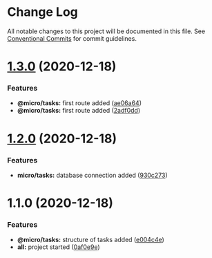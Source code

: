 # Change Log

All notable changes to this project will be documented in this file.
See [Conventional Commits](https://conventionalcommits.org) for commit guidelines.

# [1.3.0](https://github.com/lucabecci/mongo-microservices-rabbitMQ/compare/v1.2.0...v1.3.0) (2020-12-18)


### Features

* **@micro/tasks:** first route added ([ae06a64](https://github.com/lucabecci/mongo-microservices-rabbitMQ/commit/ae06a64549f20cc2e73feef8c6fed0b0e80d210b))
* **@micro/tasks:** first route added ([2adf0dd](https://github.com/lucabecci/mongo-microservices-rabbitMQ/commit/2adf0ddf99e7f5f5f255ff67c86161a73aa8dcf0))





# [1.2.0](https://github.com/lucabecci/mongo-microservices-rabbitMQ/compare/v1.1.0...v1.2.0) (2020-12-18)


### Features

* **micro/tasks:** database connection added ([930c273](https://github.com/lucabecci/mongo-microservices-rabbitMQ/commit/930c2737669c0f6e2953aaee02be0d600f66790d))





# 1.1.0 (2020-12-18)


### Features

* **@micro/tasks:** structure of tasks added ([e004c4e](https://github.com/lucabecci/mongo-microservices-rabbitMQ/commit/e004c4e1f44eeb8e6aeea4a7db8b8d9496e58a8f))
* **all:** project started ([0af0e9e](https://github.com/lucabecci/mongo-microservices-rabbitMQ/commit/0af0e9e01e882d81d295b2259aadc1134d632089))
